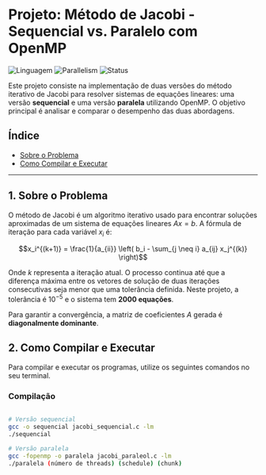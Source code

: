 # Projeto: Método de Jacobi - Sequencial vs. Paralelo com OpenMP

![Linguagem](https://img.shields.io/badge/Linguagem-C-blue.svg)
![Parallelism](https://img.shields.io/badge/Paralelismo-OpenMP-orange.svg)
![Status](https://img.shields.io/badge/Status-Pendente-red.svg)

Este projeto consiste na implementação de duas versões do método iterativo de Jacobi para resolver sistemas de equações lineares: uma versão **sequencial** e uma versão **paralela** utilizando OpenMP. O objetivo principal é analisar e comparar o desempenho das duas abordagens.

## Índice

- [Sobre o Problema](#1-sobre-o-problema)
- [Como Compilar e Executar](#2-como-compilar-e-executar)

---

## 1. Sobre o Problema

O método de Jacobi é um algoritmo iterativo usado para encontrar soluções aproximadas de um sistema de equações lineares $Ax = b$. A fórmula de iteração para cada variável $x_i$ é:

$$x_i^{(k+1)} = \frac{1}{a_{ii}} \left( b_i - \sum_{j \neq i} a_{ij} x_j^{(k)} \right)$$

Onde $k$ representa a iteração atual. O processo continua até que a diferença máxima entre os vetores de solução de duas iterações consecutivas seja menor que uma tolerância definida. Neste projeto, a tolerância é $10^{-5}$ e o sistema tem **2000 equações**.

Para garantir a convergência, a matriz de coeficientes $A$ gerada é **diagonalmente dominante**.

## 2. Como Compilar e Executar

Para compilar e executar os programas, utilize os seguintes comandos no seu terminal.

### Compilação

```bash

# Versão sequencial
gcc -o sequencial jacobi_sequencial.c -lm
./sequencial

# Versão paralela
gcc -fopenmp -o paralela jacobi_paraleol.c -lm
./paralela (número de threads) (schedule) (chunk)

